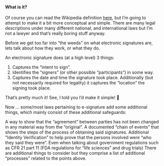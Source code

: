 ####  What is it?

Of course you can read the Wikipedia definition [here](https://en.wikipedia.org/wiki/Electronic_signature), but I’m going to attempt to make it a bit more conceptual and simple. There are many legal descriptions under many different national, and international laws but I’m not a lawyer and that’s really boring stuff anyway.

Before we get too far into “the weeds” on what electronic signatures are, lets talk about how they work, or what they do.

An electronic signature does (at a high level) 3 things:

1.  Captures the “intent to sign”.
2.  Identifies the “signers” (or other possible “participants”) in some way.
3.  Captures the date and time the signature took place. Additionally (but not necessarily required for legality) it captures the “location” the signing took place.

That’s pretty much it!  See, I told you I’d make it simple! 🙂

Now … some/most laws pertaining to e-signature add some additional things, which mainly consist of these additional safeguards:

A way to show that the “agreement” between parties has not been changed in any material way from the “original”.
A documented “chain of events” that shows the steps of the process of obtaining said signatures.
Additional “Identity Verification” to help prove that the persons involved were “who they said they were”.
Even when talking about government regulations such as CFR 21 part 11 (FDA regulations for “life sciences” and drug trials) There are additional things to consider but they comprise a list of additional “processes” related to the points above. 
